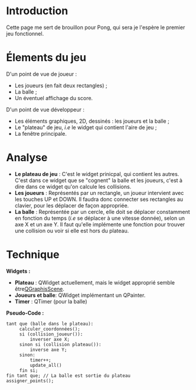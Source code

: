 # Introduction #

Cette page me sert de brouillon pour Pong, qui sera je l'espère le premier jeu fonctionnel.


# Élements du jeu #

D'un point de vue de joueur :

  * Les joueurs (en fait deux rectangles) ;
  * La balle ;
  * Un éventuel affichage du score.

D'un point de vue développeur :

  * Les éléments graphiques, 2D, dessinés : les joueurs et la balle ;
  * Le "plateau" de jeu, _i.e_ le widget qui contient l'aire de jeu ;
  * La fenêtre principale.

# Analyse #

  * **Le plateau de jeu** : C'est le widget prinicpal, qui contient les autres. C'est dans ce widget que se "cognent" la balle et les joueurs, c'est à dire dans ce widget qu'on calcule les collisions.
  * **Les joueurs** : Représentés par un rectangle, un joueur intervient avec les touches UP et DOWN. Il faudra donc connecter ses rectangles au clavier, pour les déplacer de façon appropriée.
  * **La balle** : Représentée par un cercle, elle doit se déplacer constamment en fonction du temps (_i.e_ se déplacer à une vitesse donnée), selon un axe X et un axe Y. Il faut qu'elle implémente une fonction pour trouver une collision ou voir si elle est hors du plateau.

# Technique #
**Widgets :**
  * **Plateau** : QWidget actuellement, mais le widget approprié semble être[QGraphisScene](http://doc.trolltech.com/4.2/graphicsview.html#the-graphics-view-architecture).
  * **Joueurs et balle**: QWidget implémentant un QPainter.
  * **Timer** : QTimer (pour la balle)

**Pseudo-Code :**
```
tant que (balle dans le plateau):
     calculer_coordonnées();
     si (collision_joueur()):
         inverser axe X;
     sinon si (collision plateau()):
         inverse axe Y;
     sinon:
         timer++;
         update_all()
     fin si;
fin tant que; // La balle est sortie du plateau
assigner_points();
```
